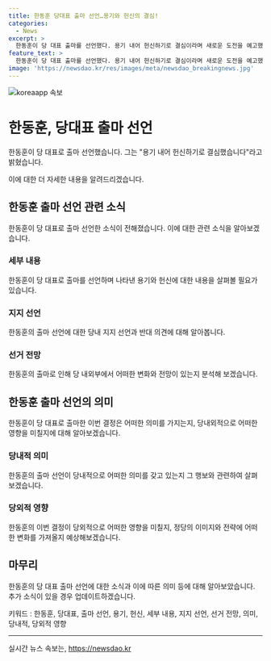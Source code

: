 ```yaml
---
title: 한동훈 당대표 출마 선언…용기와 헌신의 결심!
categories:
  - News
excerpt: >
  한동훈이 당 대표 출마를 선언했다. 용기 내어 헌신하기로 결심이라며 새로운 도전을 예고했다.
feature_text: >
  한동훈이 당 대표 출마를 선언했다. 용기 내어 헌신하기로 결심이라며 새로운 도전을 예고했다.
image: 'https://newsdao.kr/res/images/meta/newsdao_breakingnews.jpg'
---
```


<p><img src="https://newsdao.kr/res/images/meta/newsdao_breakingnews.jpg" alt="koreaapp 속보" /></p>

<h1>한동훈, 당대표 출마 선언</h1>

<p data-ke-size="size16"></p>

<p>한동훈이 당 대표로 출마 선언했습니다. 그는 "용기 내어 헌신하기로 결심했습니다"라고 밝혔습니다.</p>

<p data-ke-size="size16"></p>

<p>이에 대한 더 자세한 내용을 알려드리겠습니다.</p>

<p data-ke-size="size16"></p>

<h2 data-ke-size="size26">한동훈 출마 선언 관련 소식</h2>

<p data-ke-size="size16"></p>

<p>한동훈이 당 대표로 출마 선언한 소식이 전해졌습니다. 이에 대한 관련 소식을 알아보겠습니다.</p>

<h3>세부 내용</h3>

<p data-ke-size="size16">한동훈이 당 대표로 출마를 선언하며 나타낸 용기와 헌신에 대한 내용을 살펴볼 필요가 있습니다.</p>

<h3>지지 선언</h3>

<p data-ke-size="size16">한동훈의 출마 선언에 대한 당내 지지 선언과 반대 의견에 대해 알아봅니다.</p>

<h3>선거 전망</h3>

<p data-ke-size="size16">한동훈의 출마로 인해 당 내외부에서 어떠한 변화와 전망이 있는지 분석해 보겠습니다.</p>

<p data-ke-size="size16"></p>

<h2 data-ke-size="size26">한동훈 출마 선언의 의미</h2>

<p data-ke-size="size16"></p>

<p>한동훈이 당 대표로 출마한 이번 결정은 어떠한 의미를 가지는지, 당내외적으로 어떠한 영향을 미칠지에 대해 알아보겠습니다.</p>

<h3>당내적 의미</h3>

<p data-ke-size="size16">한동훈의 출마 선언이 당내적으로 어떠한 의미를 갖고 있는지 그 행보와 관련하여 살펴보겠습니다.</p>

<h3>당외적 영향</h3>

<p data-ke-size="size16">한동훈의 이번 결정이 당외적으로 어떠한 영향을 미칠지, 정당의 이미지와 전략에 어떠한 변화를 가져올지 예상해보겠습니다.</p>

<p data-ke-size="size16"></p>

<h2 data-ke-size="size26">마무리</h2>

<p data-ke-size="size16"></p>

<p>한동훈의 당 대표 출마 선언에 대한 소식과 이에 따른 의미 등에 대해 알아보았습니다. 추가 소식이 있을 경우 업데이트하겠습니다.</p>

<p data-ke-size="size16"></p>

<p>키워드 : 한동훈, 당대표, 출마 선언, 용기, 헌신, 세부 내용, 지지 선언, 선거 전망, 의미, 당내적, 당외적 영향</p>

<p data-ke-size="size16"></p>

<hr>
실시간 뉴스 속보는, <a href="https://newsdao.kr" rel="dofollow">https://newsdao.kr</a>


